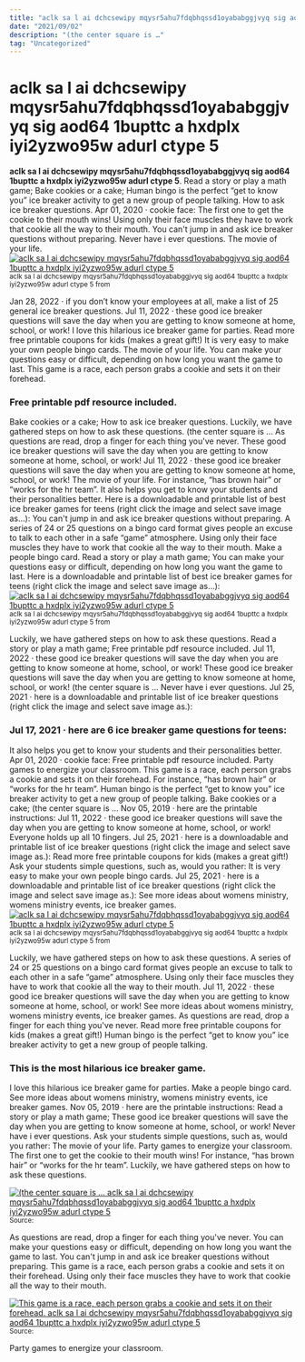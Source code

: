 ```yaml
---
title: "aclk sa l ai dchcsewipy mqysr5ahu7fdqbhqssd1oyababggjvyq sig aod64 1bupttc a hxdplx iyi2yzwo95w adurl ctype 5"
date: "2021/09/02"
description: "(the center square is …"
tag: "Uncategorized"
---
```


# aclk sa l ai dchcsewipy mqysr5ahu7fdqbhqssd1oyababggjvyq sig aod64 1bupttc a hxdplx iyi2yzwo95w adurl ctype 5
**aclk sa l ai dchcsewipy mqysr5ahu7fdqbhqssd1oyababggjvyq sig aod64 1bupttc a hxdplx iyi2yzwo95w adurl ctype 5**. Read a story or play a math game; Bake cookies or a cake; Human bingo is the perfect “get to know you” ice breaker activity to get a new group of people talking. How to ask ice breaker questions. Apr 01, 2020 · cookie face:
The first one to get the cookie to their mouth wins! Using only their face muscles they have to work that cookie all the way to their mouth. You can&#039;t jump in and ask ice breaker questions without preparing. Never have i ever questions. The movie of your life.
[![aclk sa l ai dchcsewipy mqysr5ahu7fdqbhqssd1oyababggjvyq sig aod64 1bupttc a hxdplx iyi2yzwo95w adurl ctype 5](6830041 "aclk sa l ai dchcsewipy mqysr5ahu7fdqbhqssd1oyababggjvyq sig aod64 1bupttc a hxdplx iyi2yzwo95w adurl ctype 5")](6830041)
<small>aclk sa l ai dchcsewipy mqysr5ahu7fdqbhqssd1oyababggjvyq sig aod64 1bupttc a hxdplx iyi2yzwo95w adurl ctype 5 from </small>

Jan 28, 2022 · if you don’t know your employees at all, make a list of 25 general ice breaker questions. Jul 11, 2022 · these good ice breaker questions will save the day when you are getting to know someone at home, school, or work! I love this hilarious ice breaker game for parties. Read more free printable coupons for kids (makes a great gift!) It is very easy to make your own people bingo cards. The movie of your life. You can make your questions easy or difficult, depending on how long you want the game to last. This game is a race, each person grabs a cookie and sets it on their forehead.

### Free printable pdf resource included.
Bake cookies or a cake; How to ask ice breaker questions. Luckily, we have gathered steps on how to ask these questions. (the center square is … As questions are read, drop a finger for each thing you&#039;ve never. These good ice breaker questions will save the day when you are getting to know someone at home, school, or work! Jul 11, 2022 · these good ice breaker questions will save the day when you are getting to know someone at home, school, or work! The movie of your life. For instance, “has brown hair” or “works for the hr team”. It also helps you get to know your students and their personalities better. Here is a downloadable and printable list of best ice breaker games for teens (right click the image and select save image as…): You can&#039;t jump in and ask ice breaker questions without preparing. A series of 24 or 25 questions on a bingo card format gives people an excuse to talk to each other in a safe “game” atmosphere.
Using only their face muscles they have to work that cookie all the way to their mouth. Make a people bingo card. Read a story or play a math game; You can make your questions easy or difficult, depending on how long you want the game to last. Here is a downloadable and printable list of best ice breaker games for teens (right click the image and select save image as…):
[![aclk sa l ai dchcsewipy mqysr5ahu7fdqbhqssd1oyababggjvyq sig aod64 1bupttc a hxdplx iyi2yzwo95w adurl ctype 5](6830041 "aclk sa l ai dchcsewipy mqysr5ahu7fdqbhqssd1oyababggjvyq sig aod64 1bupttc a hxdplx iyi2yzwo95w adurl ctype 5")](6830041)
<small>aclk sa l ai dchcsewipy mqysr5ahu7fdqbhqssd1oyababggjvyq sig aod64 1bupttc a hxdplx iyi2yzwo95w adurl ctype 5 from </small>

Luckily, we have gathered steps on how to ask these questions. Read a story or play a math game; Free printable pdf resource included. Jul 11, 2022 · these good ice breaker questions will save the day when you are getting to know someone at home, school, or work! These good ice breaker questions will save the day when you are getting to know someone at home, school, or work! (the center square is … Never have i ever questions. Jul 25, 2021 · here is a downloadable and printable list of ice breaker questions (right click the image and select save image as.):

### Jul 17, 2021 · here are 6 ice breaker game questions for teens:
It also helps you get to know your students and their personalities better. Apr 01, 2020 · cookie face: Free printable pdf resource included. Party games to energize your classroom. This game is a race, each person grabs a cookie and sets it on their forehead. For instance, “has brown hair” or “works for the hr team”. Human bingo is the perfect “get to know you” ice breaker activity to get a new group of people talking. Bake cookies or a cake; (the center square is … Nov 05, 2019 · here are the printable instructions: Jul 11, 2022 · these good ice breaker questions will save the day when you are getting to know someone at home, school, or work! Everyone holds up all 10 fingers. Jul 25, 2021 · here is a downloadable and printable list of ice breaker questions (right click the image and select save image as.):
Read more free printable coupons for kids (makes a great gift!) Ask your students simple questions, such as, would you rather: It is very easy to make your own people bingo cards. Jul 25, 2021 · here is a downloadable and printable list of ice breaker questions (right click the image and select save image as.): See more ideas about womens ministry, womens ministry events, ice breaker games.
[![aclk sa l ai dchcsewipy mqysr5ahu7fdqbhqssd1oyababggjvyq sig aod64 1bupttc a hxdplx iyi2yzwo95w adurl ctype 5](6830041 "aclk sa l ai dchcsewipy mqysr5ahu7fdqbhqssd1oyababggjvyq sig aod64 1bupttc a hxdplx iyi2yzwo95w adurl ctype 5")](6830041)
<small>aclk sa l ai dchcsewipy mqysr5ahu7fdqbhqssd1oyababggjvyq sig aod64 1bupttc a hxdplx iyi2yzwo95w adurl ctype 5 from </small>

Luckily, we have gathered steps on how to ask these questions. A series of 24 or 25 questions on a bingo card format gives people an excuse to talk to each other in a safe “game” atmosphere. Using only their face muscles they have to work that cookie all the way to their mouth. Jul 11, 2022 · these good ice breaker questions will save the day when you are getting to know someone at home, school, or work! See more ideas about womens ministry, womens ministry events, ice breaker games. As questions are read, drop a finger for each thing you&#039;ve never. Read more free printable coupons for kids (makes a great gift!) Human bingo is the perfect “get to know you” ice breaker activity to get a new group of people talking.

### This is the most hilarious ice breaker game.
I love this hilarious ice breaker game for parties. Make a people bingo card. See more ideas about womens ministry, womens ministry events, ice breaker games. Nov 05, 2019 · here are the printable instructions: Read a story or play a math game; These good ice breaker questions will save the day when you are getting to know someone at home, school, or work! Never have i ever questions. Ask your students simple questions, such as, would you rather: The movie of your life. Party games to energize your classroom. The first one to get the cookie to their mouth wins! For instance, “has brown hair” or “works for the hr team”. Luckily, we have gathered steps on how to ask these questions.


[![(the center square is … aclk sa l ai dchcsewipy mqysr5ahu7fdqbhqssd1oyababggjvyq sig aod64 1bupttc a hxdplx iyi2yzwo95w adurl ctype 5](16837444507094862697 "aclk sa l ai dchcsewipy mqysr5ahu7fdqbhqssd1oyababggjvyq sig aod64 1bupttc a hxdplx iyi2yzwo95w adurl ctype 5")](6830041)
<small>Source: </small>

As questions are read, drop a finger for each thing you&#039;ve never. You can make your questions easy or difficult, depending on how long you want the game to last. You can&#039;t jump in and ask ice breaker questions without preparing. This game is a race, each person grabs a cookie and sets it on their forehead. Using only their face muscles they have to work that cookie all the way to their mouth.

[![This game is a race, each person grabs a cookie and sets it on their forehead. aclk sa l ai dchcsewipy mqysr5ahu7fdqbhqssd1oyababggjvyq sig aod64 1bupttc a hxdplx iyi2yzwo95w adurl ctype 5](16837444507094862697 "aclk sa l ai dchcsewipy mqysr5ahu7fdqbhqssd1oyababggjvyq sig aod64 1bupttc a hxdplx iyi2yzwo95w adurl ctype 5")](6830041)
<small>Source: </small>

Party games to energize your classroom.
